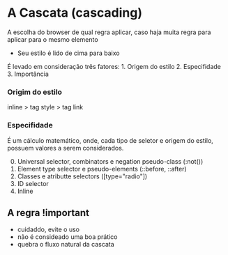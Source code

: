 # A Cascata (cascading)

A escolha do browser de qual regra aplicar, caso haja muita regra para aplicar para o mesmo elemento

* Seu estilo é lido de cima para baixo

É levado em consideração três fatores:
    1. Origem do estilo
    2. Especifidade
    3. Importância

### Origim do estilo
inline > tag style > tag link

### Especifidade
É um cálculo matemático, onde, cada tipo de seletor e origem do estilo, possuem valores a serem considerados.

0. Universal selector, combinators e negation pseudo-class (:not())
1. Element type selector e pseudo-elements (::before, ::after)
10. Classes e atributte selectors ([type="radio"])
100. ID selector
1000. Inline

## A regra !important

* cuidaddo, evite o uso
* não é consideado uma boa prático
* quebra o fluxo natural da cascata